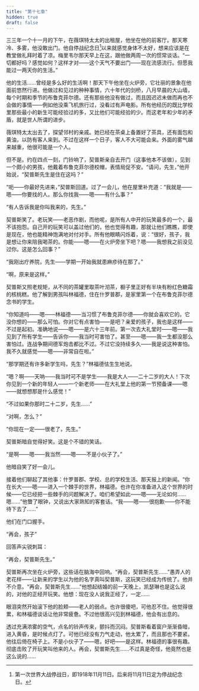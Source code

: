 ```yaml
---
title: "第十七章"
hidden: true
draft: false
---
```

三三年一个十一月的下午，在薇琪特太太的出租屋，他坐在他的前客厅。那天寒冷、多雾，他没敢出门。他自停战纪念日[^1]以来就感觉身体不太好，想来应该是在教堂做礼拜时着了凉。梅里韦尔那天早上在这，跟他做两周一次的惯常谈话。“一切都好吗？感觉如何？这样才对——这个天气不要出门——现在流感流行。但愿我能过一两天你的生活。”

他的生活……曾经是多么好的生活啊！那天下午他坐在火炉旁，它壮丽的景象在他面前悠然行进。他做过和见过的种种事情，六十年代的剑桥，八月早晨的大山墙，每个时期和季节的布鲁克菲尔德。还有那些他没有做过，而且因迟迟未做而再也不会做的事情——例如他没乘飞机旅行过，没看过有声电影。所有他经历的既比学校里那些最小的新生可能经验过的多，又比他们可能经验的少。而这老年和少年的矛盾，就是世人所谓的进步。

薇琪特太太出去了，探望邻村的亲戚。她已经在茶桌上备置好了茶具，还有面包和黄油，以防有客人来到。不过在这样一个日子，客人不大可能会来。外面的雾气越来越重，他很可能是一个人。

但不是。约在四点一刻，门铃响了，契普斯亲自去开门（这事他本不该做），见到一个颇小的男孩，他戴着布鲁克菲尔德校帽，表情局促不安。“请问，先生，”他开始说，“契普斯先生是住在这吗？”

“呃——你最好先进来，”契普斯回道。过了一会儿，他在屋里补充道：“我就是——嗯——你要找的人。那么你找我——嗯——有什么事？”

“有人告诉我是你叫我来的，先生。”

契普斯笑了。老玩笑——老恶作剧，而他呢，是所有人中开的玩笑最多的一个，最不该抱怨。自己开的玩笑可以盖过他们的，他也觉得有趣，那就让他们瞧瞧，即使是现在，他也能精神饱满地对付对手。所有他眼睛闪烁着，说：“很好，孩子，我是想让你来陪我喝茶的。你能——嗯——在火炉旁坐下吧？嗯——我想我之前没见过你。这是怎么回事？”

“我刚出疗养院，先生——学期一开始我就患麻疹待在那了。”

“啊，原来是这样。”

契普斯又照老规矩，从不同的茶罐里取茶叶沏茶，橱子里正好有半块有粉红色糖霜的核桃糕。他了解到男孩叫林福德，住在什罗普郡，是家里第一个在布鲁克菲尔德念书的学生。

“你知道吗——嗯——林福德——当习惯了布鲁克菲尔德——你就会喜欢它的。它没你想的——那么可怕。你对它有点害怕——是吧？亲爱的孩子，我也是这样——不过是起初。准确地说——嗯——是六十三年前。第一次去大礼堂时——嗯——我见到了所有学生——告诉你——我当时可害怕了。甚至——嗯——我一生都没那么害怕过。连战争期间德军炮击都比不过。不过它没持续多久——我是说这种害怕。我不久就感觉——嗯——非常自在啦。”

“那学期还有许多新学生吗，先生？”林福德怯生生地说。

“嗯？啊——天呐——我当时可不是学生——我是大人——二十二岁的大人！下次你见到一个新的年轻人——一个新老师——在大礼堂上他的第一节预备课——嗯——就想想那是什么感觉！”

“不过如果你那时二十二岁，先生……”

“对啊，怎么？”

“你现在一定——很老了，先生。”

契普斯暗自觉得好笑。这是个不错的笑话。

“是啊——嗯——我当然——嗯——不是小伙子了。”

他暗自笑了好一会儿。

接着他们聊起了其他事：什罗普郡、学校、总的学校生活、那天报上的新闻。“你在长大——嗯——进入一个棘手的世界，林福德。也许在你准备进入这个世界的时候——它已经把一些棘手的问题解决了。咱们希望如此——嗯——无论如何……嗯……”他瞥了眼钟，又说出大家熟知的客套话。“我——嗯——很抱歉——你不能待下去了……”

他们在门口握手。

“再会，孩子”

回答声尖锐刺耳：

“再会，契普斯先生。”

契普斯再次坐在火炉旁，这些话在脑海中回响。“再会，契普斯先生……”愚弄人的老花样——让新来的学生以为他的名字真叫契普斯，这玩笑已经成为传统了。他并不介意。“再会，契普斯先生……”他想起结婚的前一天晚上，凯瑟琳也是这么说的，对他的正经开玩笑。他想：现在没人说我正经了，一定……

眼泪突然开始滚下他的脸颊——老人的弱点。也许很傻吧，可他忍不住。他觉得很累，和林福德谈话让他非常疲惫。不过他很高兴见到林福德，他会有出息的。

透过充满浓雾的空气，点名的铃声传来，颤抖而沉闷。契普斯看着窗户渐渐昏暗，进入黄昏，是时候点灯了。可他已经没有力气走动，他太累了，而且那也不要紧。他往后倚在椅子上。不是小伙子了——嗯，好吧——是这样。林福德的事很有趣。彻底击败了开玩笑叫他来的人。再会，契普斯先生……不过真是奇怪，他竟然也是这么说的……

[^1]: 第一次世界大战停战日，即1918年11月11日。后来将11月11日定为停战纪念日。